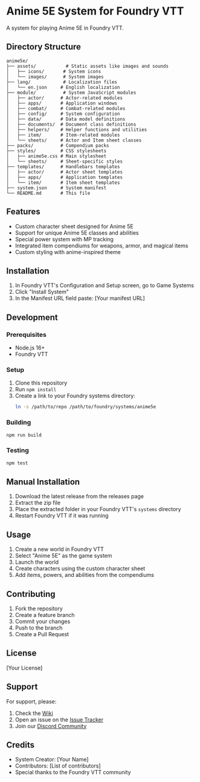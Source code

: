 # Anime 5E System for Foundry VTT

A system for playing Anime 5E in Foundry VTT.

## Directory Structure

```
anime5e/
├── assets/           # Static assets like images and sounds
│   ├── icons/       # System icons
│   └── images/      # System images
├── lang/            # Localization files
│   └── en.json     # English localization
├── module/          # System JavaScript modules
│   ├── actor/      # Actor-related modules
│   ├── apps/       # Application windows
│   ├── combat/     # Combat-related modules
│   ├── config/     # System configuration
│   ├── data/       # Data model definitions
│   ├── documents/  # Document class definitions
│   ├── helpers/    # Helper functions and utilities
│   ├── item/       # Item-related modules
│   └── sheets/     # Actor and Item sheet classes
├── packs/          # Compendium packs
├── styles/         # CSS stylesheets
│   ├── anime5e.css # Main stylesheet
│   └── sheets/     # Sheet-specific styles
├── templates/      # Handlebars templates
│   ├── actor/      # Actor sheet templates
│   ├── apps/       # Application templates
│   └── item/       # Item sheet templates
├── system.json     # System manifest
└── README.md       # This file
```

## Features

- Custom character sheet designed for Anime 5E
- Support for unique Anime 5E classes and abilities
- Special power system with MP tracking
- Integrated item compendiums for weapons, armor, and magical items
- Custom styling with anime-inspired theme

## Installation

1. In Foundry VTT's Configuration and Setup screen, go to Game Systems
2. Click "Install System"
3. In the Manifest URL field paste: [Your manifest URL]

## Development

### Prerequisites

- Node.js 16+
- Foundry VTT

### Setup

1. Clone this repository
2. Run `npm install`
3. Create a link to your Foundry systems directory:
   ```bash
   ln -s /path/to/repo /path/to/foundry/systems/anime5e
   ```

### Building

```bash
npm run build
```

### Testing

```bash
npm test
```

## Manual Installation

1. Download the latest release from the releases page
2. Extract the zip file
3. Place the extracted folder in your Foundry VTT's `systems` directory
4. Restart Foundry VTT if it was running

## Usage

1. Create a new world in Foundry VTT
2. Select "Anime 5E" as the game system
3. Launch the world
4. Create characters using the custom character sheet
5. Add items, powers, and abilities from the compendiums

## Contributing

1. Fork the repository
2. Create a feature branch
3. Commit your changes
4. Push to the branch
5. Create a Pull Request

## License

[Your License]

## Support

For support, please:
1. Check the [Wiki](link-to-wiki)
2. Open an issue on the [Issue Tracker](link-to-issues)
3. Join our [Discord Community](link-to-discord)

## Credits

- System Creator: [Your Name]
- Contributors: [List of contributors]
- Special thanks to the Foundry VTT community 